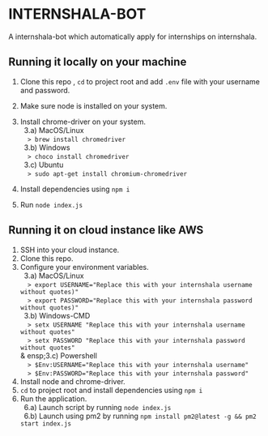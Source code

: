 # INTERNSHALA-BOT

A internshala-bot which automatically apply for internships on internshala.

## Running it locally on your machine

1. Clone this repo , `cd` to project root and add `.env` file with your username and password.
2. Make sure node is installed on your system.
3. Install chrome-driver on your system. <br />
   &ensp;3.a) MacOS/Linux <br />
   &emsp;`> brew install chromedriver` <br />
   &ensp;3.b) Windows <br />
   &emsp;`> choco install chromedriver` <br />
   &ensp;3.c) Ubuntu <br />
   &emsp;`> sudo apt-get install chromium-chromedriver` <br />

4. Install dependencies using `npm i`
5. Run `node index.js`

## Running it on cloud instance like AWS

1. SSH into your cloud instance.
2. Clone this repo.
3. Configure your environment variables. <br />
   &ensp;3.a) MacOS/Linux <br />
   &emsp;`> export USERNAME="Replace this with your internshala username without quotes)"` <br />
   &emsp;`> export PASSWORD="Replace this with your internshala password without quotes)"` <br />
   &ensp;3.b) Windows-CMD <br />
   &emsp;`> setx USERNAME "Replace this with your internshala username without quotes"` <br />
   &emsp;`> setx PASSWORD "Replace this with your internshala password without quotes"` <br /> &
   ensp;3.c) Powershell <br /> &emsp;`> $Env:USERNAME="Replace this with your internshala username"` <br />
   &emsp;`> $Env:PASSWORD="Replace this with your internshala password"` <br />
4. Install node and chrome-driver.
5. `cd` to project root and install dependencies using `npm i`
6. Run the application. <br />
   &ensp;6.a) Launch script by running `node index.js` <br />
   &ensp;6.b) Launch using pm2 by running `npm install pm2@latest -g && pm2 start index.js` <br />
